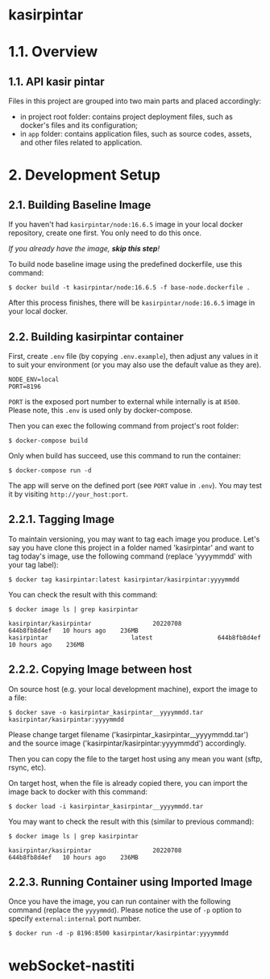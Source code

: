 # kasirpintar

# 1.1. Overview

## 1.1. API kasir pintar

Files in this project are grouped into two main parts and placed accordingly:

 - in project root folder: contains project deployment files, such as docker's files and its configuration;
 - in `app` folder: contains application files, such as source codes, assets, and other files related to application.

# 2. Development Setup

## 2.1. Building Baseline Image

If you haven't had `kasirpintar/node:16.6.5` image in your local docker repository, create one first. You only need to do this once.

_If you already have the image, **skip this step**!_

To build node baseline image using the predefined dockerfile, use this command:

`$ docker build -t kasirpintar/node:16.6.5 -f base-node.dockerfile .`

After this process finishes, there will be `kasirpintar/node:16.6.5` image in your local docker.

## 2.2. Building kasirpintar container

First, create `.env` file (by copying `.env.example`), then adjust any values in it to suit your environment (or you may also use the default value as they are).
```
NODE_ENV=local
PORT=8196
```
`PORT` is the exposed port number to external while internally is at `8500`. Please note, this `.env` is used only by docker-compose.

Then you can exec the following command from project's root folder:

`$ docker-compose build`

Only when build has succeed, use this command to run the container:

`$ docker-compose run -d`

The app will serve on the defined port (see `PORT` value in `.env`).
You may test it by visiting `http://your_host:port`.

## 2.2.1. Tagging Image

To maintain versioning, you may want to tag each image you produce.
Let's say you have clone this project in a folder named 'kasirpintar' and want to tag today's image, use the following command (replace 'yyyymmdd' with your tag label):

`$ docker tag kasirpintar:latest kasirpintar/kasirpintar:yyyymmdd`

You can check the result with this command:

`$ docker image ls | grep kasirpintar`
```
kasirpintar/kasirpintar                 20220708                644b8fb8d4ef   10 hours ago    236MB
kasirpintar                       latest                  644b8fb8d4ef   10 hours ago    236MB
```

## 2.2.2. Copying Image between host

On source host (e.g. your local development machine), export the image to a file:

`$ docker save -o kasirpintar_kasirpintar__yyyymmdd.tar kasirpintar/kasirpintar:yyyymmdd`

Please change target filename ('kasirpintar_kasirpintar__yyyymmdd.tar') and the source image ('kasirpintar/kasirpintar:yyyymmdd') accordingly.

Then you can copy the file to the target host using any mean you want (sftp, rsync, etc).

On target host, when the file is already copied there, you can import the image back to docker with this command:

`$ docker load -i kasirpintar_kasirpintar__yyyymmdd.tar`

You may want to check the result with this (similar to previous command):

`$ docker image ls | grep kasirpintar`
```
kasirpintar/kasirpintar                 20220708                644b8fb8d4ef   10 hours ago    236MB
```

## 2.2.3. Running Container using Imported Image

Once you have the image, you can run container with the following command (replace the `yyyymmdd`). Please notice the use of `-p` option to specify `external:internal` port number.

`$ docker run -d -p 8196:8500 kasirpintar/kasirpintar:yyyymmdd`
# webSocket-nastiti
